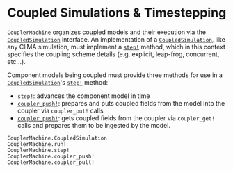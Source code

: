 # Coupled Simulations & Timestepping

`CouplerMachine` organizes coupled models and their execution
via the [`CoupledSimulation`](@ref) interface. An implementation
of a [`CoupledSimulation`](@ref), like any CliMA simulation, must 
implement a [`step!`](@ref) method, which in this context specifies
the coupling scheme details (e.g. explicit, leap-frog, concurrent, etc...).

Component models being coupled must provide three methods for use in a 
[`CoupledSimulation`](@ref)'s [`step!`](@ref) method:
- `step!`: advances the component model in time
- [`coupler_push!`](@ref): prepares and puts coupled fields from the model
    into the coupler via `coupler_put!` calls
- [`coupler_push!`](@ref): gets coupled fields from the coupler
    via `coupler_get!` calls and prepares them to be ingested by the model.

```@docs
CouplerMachine.CoupledSimulation
CouplerMachine.run!
CouplerMachine.step!
CouplerMachine.coupler_push!
CouplerMachine.coupler_pull!
```